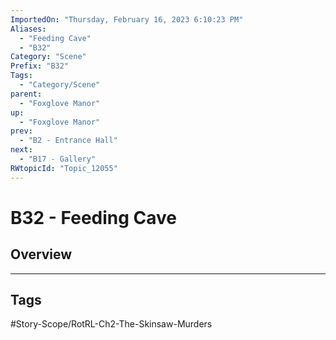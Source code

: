 ```yaml
---
ImportedOn: "Thursday, February 16, 2023 6:10:23 PM"
Aliases:
  - "Feeding Cave"
  - "B32"
Category: "Scene"
Prefix: "B32"
Tags:
  - "Category/Scene"
parent:
  - "Foxglove Manor"
up:
  - "Foxglove Manor"
prev:
  - "B2 - Entrance Hall"
next:
  - "B17 - Gallery"
RWtopicId: "Topic_12055"
---
```

# B32 - Feeding Cave
## Overview

---
## Tags
#Story-Scope/RotRL-Ch2-The-Skinsaw-Murders

